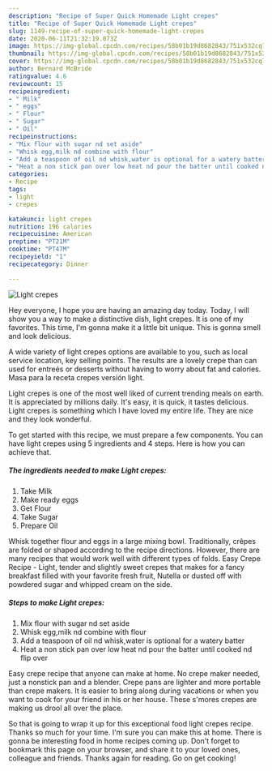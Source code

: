 ```yaml
---
description: "Recipe of Super Quick Homemade Light crepes"
title: "Recipe of Super Quick Homemade Light crepes"
slug: 1149-recipe-of-super-quick-homemade-light-crepes
date: 2020-06-11T21:32:19.073Z
image: https://img-global.cpcdn.com/recipes/58b01b19d8682843/751x532cq70/light-crepes-recipe-main-photo.jpg
thumbnail: https://img-global.cpcdn.com/recipes/58b01b19d8682843/751x532cq70/light-crepes-recipe-main-photo.jpg
cover: https://img-global.cpcdn.com/recipes/58b01b19d8682843/751x532cq70/light-crepes-recipe-main-photo.jpg
author: Bernard McBride
ratingvalue: 4.6
reviewcount: 15
recipeingredient:
- " Milk"
- " eggs"
- " Flour"
- " Sugar"
- " Oil"
recipeinstructions:
- "Mix flour with sugar nd set aside"
- "Whisk egg,milk nd combine with flour"
- "Add a teaspoon of oil nd whisk,water is optional for a watery batter"
- "Heat a non stick pan over low heat nd pour the batter until cooked nd flip over"
categories:
- Recipe
tags:
- light
- crepes

katakunci: light crepes 
nutrition: 196 calories
recipecuisine: American
preptime: "PT21M"
cooktime: "PT47M"
recipeyield: "1"
recipecategory: Dinner

---
```



![Light crepes](https://img-global.cpcdn.com/recipes/58b01b19d8682843/751x532cq70/light-crepes-recipe-main-photo.jpg)

Hey everyone, I hope you are having an amazing day today. Today, I will show you a way to make a distinctive dish, light crepes. It is one of my favorites. This time, I'm gonna make it a little bit unique. This is gonna smell and look delicious.

A wide variety of light crepes options are available to you, such as local service location, key selling points. The results are a lovely crepe than can used for entreés or desserts without having to worry about fat and calories. Masa para la receta crepes versión light.

Light crepes is one of the most well liked of current trending meals on earth. It is appreciated by millions daily. It's easy, it is quick, it tastes delicious. Light crepes is something which I have loved my entire life. They are nice and they look wonderful.


To get started with this recipe, we must prepare a few components. You can have light crepes using 5 ingredients and 4 steps. Here is how you can achieve that.

<!--inarticleads1-->

##### The ingredients needed to make Light crepes:

1. Take  Milk
1. Make ready  eggs
1. Get  Flour
1. Take  Sugar
1. Prepare  Oil


Whisk together flour and eggs in a large mixing bowl. Traditionally, crêpes are folded or shaped according to the recipe directions. However, there are many recipes that would work well with different types of folds. Easy Crepe Recipe - Light, tender and slightly sweet crepes that makes for a fancy breakfast filled with your favorite fresh fruit, Nutella or dusted off with powdered sugar and whipped cream on the side. 

<!--inarticleads2-->

##### Steps to make Light crepes:

1. Mix flour with sugar nd set aside
1. Whisk egg,milk nd combine with flour
1. Add a teaspoon of oil nd whisk,water is optional for a watery batter
1. Heat a non stick pan over low heat nd pour the batter until cooked nd flip over


Easy crepe recipe that anyone can make at home. No crepe maker needed, just a nonstick pan and a blender. Crepe pans are lighter and more portable than crepe makers. It is easier to bring along during vacations or when you want to cook for your friend in his or her house. These s&#39;mores crepes are making us drool all over the place. 

So that is going to wrap it up for this exceptional food light crepes recipe. Thanks so much for your time. I'm sure you can make this at home. There is gonna be interesting food in home recipes coming up. Don't forget to bookmark this page on your browser, and share it to your loved ones, colleague and friends. Thanks again for reading. Go on get cooking!
